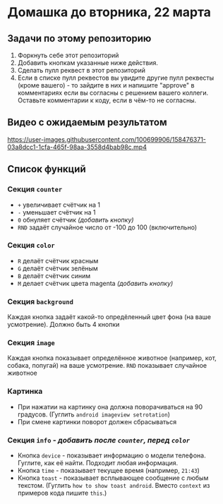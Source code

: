 # Домашка до вторника, 22 марта

## Задачи по этому репозиторию

1. Форкнуть себе этот репозиторий
2. Добавить кнопкам указанные ниже действия. 
3. Сделать пулл реквест в этот репозиторий
4. Если в списке пулл реквестов вы увидите другие пулл реквесты (кроме вашего) - то зайдите в них и
   напишите "approve" в комментариях если вы согласны с решением вашего коллеги. Оставьте
   комментарии к коду, если в чём-то не согласны.

## Видео c ожидаемым результатом


https://user-images.githubusercontent.com/100699906/158476371-03a8dcc1-1cfa-465f-98aa-3558d4bab98c.mp4



## Список функций

### Секция `counter`

- `+` увеличивает счётчик на 1
- `-` уменьшает счётчик на 1
- `0` обнуляет счётчик *(добавить кнопку)* 
- `RND` задаёт случайное число от -100 до 100 (включительно)

### Секция `color`

- `R` делаёт счётчик красным
- `G` делаёт счётчик зелёным
- `B` делаёт счётчик синим
- `M` делает счётчик цвета magenta *(добавить кнопку)* 

### Секция `background`

Каждая кнопка задаёт какой-то опредёленный цвет фона (на ваше усмотрение). Должно быть 4 кнопки

### Секция `image`

Каждая кнопка показывает определённое животное (например, кот, собака, попугай) на ваше
усмотрение. `RND` показывает случайное животное

### Картинка

- При нажатии на картинку она должна поворачиваться на 90 градусов. 
(Гуглить `android imageview setrotation`)
- При смене картинки поворот должен сбрасываться

### Секция `info` - *добавить после `counter`, перед `color`*

- Кнопка `device` - показывает информацию о модели телефона. Гуглите, как её найти. Подходит любая
  информация.
- Кнопка `time` - показывает текущее время (например, `21:43`)
- Кнопка `toast` - показывает всплывающее сообщение с любым текстом.
  (Гуглить `how to show toast android`. Вместо `context` из примеров кода пишите `this`.)
  
